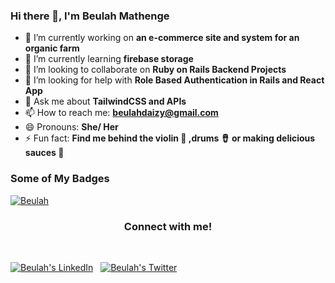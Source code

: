 ### Hi there 👋, I'm Beulah Mathenge

- 🔭 I’m currently working on **an e-commerce site and system for an organic farm**
- 🌱 I’m currently learning **firebase storage**
- 👯 I’m looking to collaborate on **Ruby on Rails Backend Projects**
- 🤔 I’m looking for help with **Role Based Authentication in Rails and React App**
- 💬 Ask me about **TailwindCSS and APIs**
- 📫 How to reach me: **beulahdaizy@gmail.com**
- 😄 Pronouns: **She/ Her**
- ⚡ Fun fact: **Find me behind the violin 🎻 ,drums 🪘 or making delicious sauces 🍅**
  <br/>

### Some of My Badges
 <p align="left"> <a href="https://github.com/ryo-ma/github-profile-trophy"><img src="https://github-profile-trophy.vercel.app/?username=Beulah-Matt" alt="Beulah" /></a> </p>

<h3 align="center">Connect with me!</h3>

<br/>
<p align="left" style="float: left;"> 
  <!-- LinkedIn -->
  <a href="https://www.linkedin.com/in/beulah-mathenge/" target="blank"><img src="https://img.shields.io/badge/LinkedIn-0077B5?style=for-the-badge&logo=linkedin&logoColor=white" alt="Beulah's LinkedIn" /></a> 
  <span>&nbsp;</span>
  <!-- Twitter -->
  <a href="https://twitter.com/Daiciebeazi" target="blank"><img src="https://img.shields.io/badge/Twitter-1DA1F2?style=for-the-badge&logo=twitter&logoColor=white" alt="Beulah's Twitter" /></a> 
  <span>&nbsp;</span>
  
  <!-- Other badges -->
</p>
<br/>

